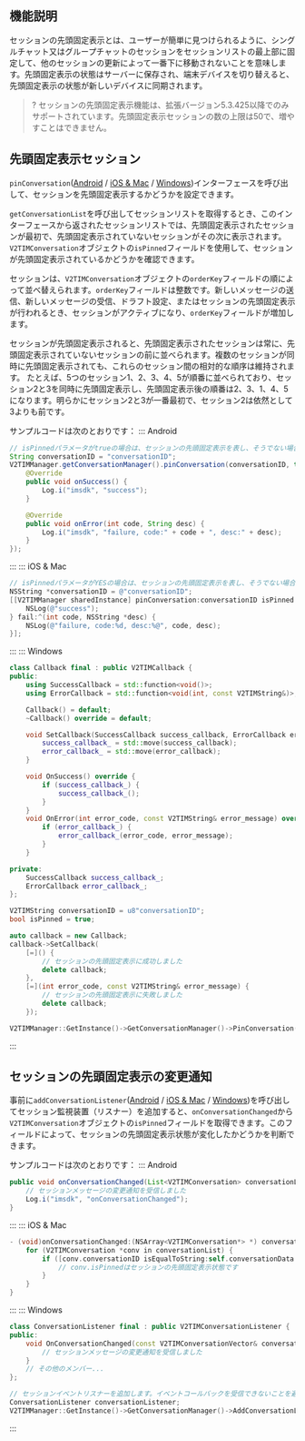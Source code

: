 ## 機能説明
セッションの先頭固定表示とは、ユーザーが簡単に見つけられるように、シングルチャット又はグループチャットのセッションをセッションリストの最上部に固定して、他のセッションの更新によって一番下に移動されないことを意味します。先頭固定表示の状態はサーバーに保存され、端末デバイスを切り替えると、先頭固定表示の状態が新しいデバイスに同期されます。

>? セッションの先頭固定表示機能は、拡張バージョン5.3.425以降でのみサポートされています。先頭固定表示セッションの数の上限は50で、増やすことはできません。

## 先頭固定表示セッション
`pinConversation`([Android](https://im.sdk.qcloud.com/doc/en/classcom_1_1tencent_1_1imsdk_1_1v2_1_1V2TIMConversationManager.html#a4da7467f54c891c4929152260e42f4b6) / [iOS & Mac](https://im.sdk.qcloud.com/doc/en/categoryV2TIMManager_07Conversation_08.html#a06cefb398f5a327dff4cefe6fb18c5b8) / [Windows](https://im.sdk.qcloud.com/doc/en/classV2TIMConversationManager.html#ab5afaa92ec352f112125f5dcef288f8d))インターフェースを呼び出して、セッションを先頭固定表示するかどうかを設定できます。

`getConversationList`を呼び出してセッションリストを取得するとき、このインターフェースから返されたセッションリストでは、先頭固定表示されたセッションが最初で、先頭固定表示されていないセッションがその次に表示されます。`V2TIMConversation`オブジェクトの`isPinned`フィールドを使用して、セッションが先頭固定表示されているかどうかを確認できます。

セッションは、`V2TIMConversation`オブジェクトの`orderKey`フィールドの順によって並べ替えられます。`orderKey`フィールドは整数です。新しいメッセージの送信、新しいメッセージの受信、ドラフト設定、またはセッションの先頭固定表示が行われるとき、セッションがアクティブになり、`orderKey`フィールドが増加します。

セッションが先頭固定表示されると、先頭固定表示されたセッションは常に、先頭固定表示されていないセッションの前に並べられます。複数のセッションが同時に先頭固定表示されても、これらのセッション間の相対的な順序は維持されます。
たとえば、5つのセッション1、2、3、4、5が順番に並べられており、セッション2と3を同時に先頭固定表示し、先頭固定表示後の順番は2、3、1、4、5になります。明らかにセッション2と3が一番最初で、セッション2は依然として3よりも前です。

サンプルコードは次のとおりです：
<dx-tabs>
::: Android
```java
// isPinnedパラメータがtrueの場合は、セッションの先頭固定表示を表し、そうでない場合は、先頭固定表示解除を表します。
String conversationID = "conversationID";
V2TIMManager.getConversationManager().pinConversation(conversationID, true, new V2TIMCallback() {
    @Override
    public void onSuccess() {
        Log.i("imsdk", "success");
    }

    @Override
    public void onError(int code, String desc) {
        Log.i("imsdk", "failure, code:" + code + ", desc:" + desc);
    }
});
```
:::
::: iOS & Mac
```objectivec
// isPinnedパラメータがYESの場合は、セッションの先頭固定表示を表し、そうでない場合は、先頭固定表示解除を表します。
NSString *conversationID = @"conversationID";
[[V2TIMManager sharedInstance] pinConversation:conversationID isPinned:YES succ:^{
    NSLog(@"success");
} fail:^(int code, NSString *desc) {
    NSLog(@"failure, code:%d, desc:%@", code, desc);
}];
```
:::
::: Windows
```cpp
class Callback final : public V2TIMCallback {
public:
    using SuccessCallback = std::function<void()>;
    using ErrorCallback = std::function<void(int, const V2TIMString&)>;

    Callback() = default;
    ~Callback() override = default;

    void SetCallback(SuccessCallback success_callback, ErrorCallback error_callback) {
        success_callback_ = std::move(success_callback);
        error_callback_ = std::move(error_callback);
    }

    void OnSuccess() override {
        if (success_callback_) {
            success_callback_();
        }
    }
    void OnError(int error_code, const V2TIMString& error_message) override {
        if (error_callback_) {
            error_callback_(error_code, error_message);
        }
    }

private:
    SuccessCallback success_callback_;
    ErrorCallback error_callback_;
};

V2TIMString conversationID = u8"conversationID";
bool isPinned = true;

auto callback = new Callback;
callback->SetCallback(
    [=]() {
        // セッションの先頭固定表示に成功しました
        delete callback;
    },
    [=](int error_code, const V2TIMString& error_message) {
        // セッションの先頭固定表示に失敗しました
        delete callback;
    });

V2TIMManager::GetInstance()->GetConversationManager()->PinConversation(conversationID, isPinned, callback);
```
:::
</dx-tabs>

## セッションの先頭固定表示の変更通知
事前に`addConversationListener`([Android](https://im.sdk.qcloud.com/doc/en/classcom_1_1tencent_1_1imsdk_1_1v2_1_1V2TIMConversationManager.html#a806534684e5d4d01b94126cd1397fee4) / [iOS & Mac](https://im.sdk.qcloud.com/doc/en/categoryV2TIMManager_07Conversation_08.html#a39b4f352f1740171fb56143149201cd9) / [Windows](https://im.sdk.qcloud.com/doc/en/classV2TIMConversationManager.html#adb2c20ca824cac69d0703169f3a025a1))を呼び出してセッション監視装置（リスナー）を追加すると、`onConversationChanged`から`V2TIMConversation`オブジェクトの`isPinned`フィールドを取得できます。このフィールドによって、セッションの先頭固定表示状態が変化したかどうかを判断できます。

サンプルコードは次のとおりです：
<dx-tabs>
::: Android
```java
public void onConversationChanged(List<V2TIMConversation> conversationList) {
    // セッションメッセージの変更通知を受信しました
    Log.i("imsdk", "onConversationChanged");
}
```
:::
::: iOS & Mac
```objectivec
- (void)onConversationChanged:(NSArray<V2TIMConversation*> *) conversationList {
    for (V2TIMConversation *conv in conversationList) {
        if ([conv.conversationID isEqualToString:self.conversationData.conversationID]) {
            // conv.isPinnedはセッションの先頭固定表示状態です
        }
    }
}
```
:::
::: Windows
```cpp
class ConversationListener final : public V2TIMConversationListener {
public:
    void OnConversationChanged(const V2TIMConversationVector& conversationList) override {
        // セッションメッセージの変更通知を受信しました
    }
    // その他のメンバー...
};

// セッションイベントリスナーを追加します。イベントコールバックを受信できないことを避けるために、リスナーを削除する前に、conversationListenerの有効期間を維持する必要があることに注意してください。
ConversationListener conversationListener;
V2TIMManager::GetInstance()->GetConversationManager()->AddConversationListener(&conversationListener);
```
:::
</dx-tabs>
